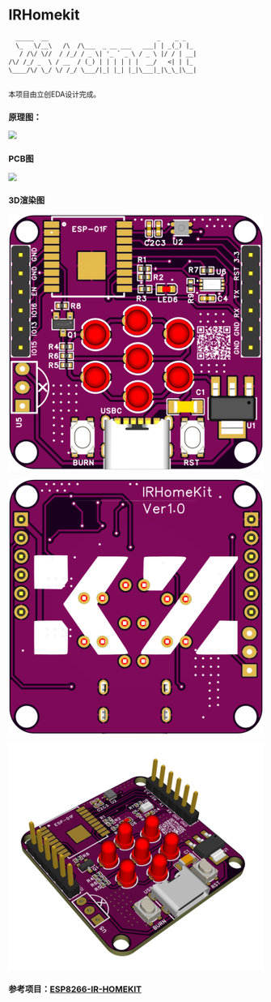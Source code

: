 # IRHomekit
```
  _____  __                              _    _ _   
  \_   \/__\   /\  /\___  _ __ ___   ___| | _(_) |_ 
   / /\/ \//  / /_/ / _ \| '_ ` _ \ / _ \ |/ / | __|
/\/ /_/ _  \ / __  / (_) | | | | | |  __/   <| | |_ 
\____/\/ \_/ \/ /_/ \___/|_| |_| |_|\___|_|\_\_|\__|
                                                    
```
本项目由立创EDA设计完成。

### 原理图：

![](https://s2.loli.net/2022/08/27/m8wvsHUtNz4Zqi5.png)

### PCB图

![](https://s2.loli.net/2022/08/27/3hNGzOUtpQVPBy4.png)

### 3D渲染图

![](images/Front.png)

![](images/Reverse.png)

![](images/3d.png)

### 参考项目：[ESP8266-IR-HOMEKIT](https://github.com/Mixiaoxiao/ESP8266-IR-HOMEKIT)





